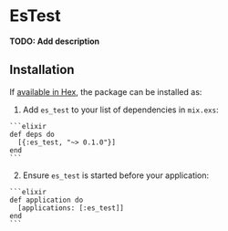 # EsTest

**TODO: Add description**

## Installation

If [available in Hex](https://hex.pm/docs/publish), the package can be installed as:

  1. Add `es_test` to your list of dependencies in `mix.exs`:

    ```elixir
    def deps do
      [{:es_test, "~> 0.1.0"}]
    end
    ```

  2. Ensure `es_test` is started before your application:

    ```elixir
    def application do
      [applications: [:es_test]]
    end
    ```

